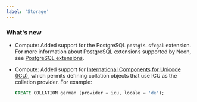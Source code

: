```yaml
---
label: 'Storage'
---
```


### What's new

- Compute: Added support for the PostgreSQL `postgis-sfcgal` extension. For more information about PostgreSQL extensions supported by Neon, see [PostgreSQL extensions](https://neon.tech/docs/reference/pg-extensions/).
- Compute: Added support for [International Components for Unicode (ICU)](https://icu.unicode.org/), which permits defining collation objects that use ICU as the collation provider. For example:

    ```sql
    CREATE COLLATION german (provider = icu, locale = 'de');
    ```
